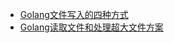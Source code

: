- [Golang文件写入的四种方式](https://www.jianshu.com/p/ad2e2ad7dd07)
- [Golang读取文件和处理超大文件方案](https://www.jianshu.com/p/509bb77ec103)